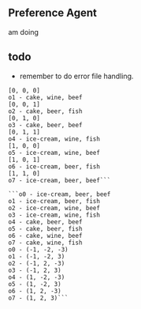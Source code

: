 ## Preference Agent

am doing
















## todo 
- remember to do error file handling.


```o0 - cake, wine, fish
[0, 0, 0]
o1 - cake, wine, beef
[0, 0, 1]
o2 - cake, beer, fish
[0, 1, 0]
o3 - cake, beer, beef
[0, 1, 1]
o4 - ice-cream, wine, fish
[1, 0, 0]
o5 - ice-cream, wine, beef
[1, 0, 1]
o6 - ice-cream, beer, fish
[1, 1, 0]
o7 - ice-cream, beer, beef```

```o0 - ice-cream, beer, beef
o1 - ice-cream, beer, fish
o2 - ice-cream, wine, beef
o3 - ice-cream, wine, fish
o4 - cake, beer, beef
o5 - cake, beer, fish
o6 - cake, wine, beef
o7 - cake, wine, fish
o0 - (-1, -2, -3)
o1 - (-1, -2, 3)
o2 - (-1, 2, -3)
o3 - (-1, 2, 3)
o4 - (1, -2, -3)
o5 - (1, -2, 3)
o6 - (1, 2, -3)
o7 - (1, 2, 3)```